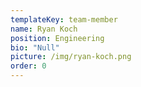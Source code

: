```yaml
---
templateKey: team-member
name: Ryan Koch
position: Engineering
bio: "Null"
picture: /img/ryan-koch.png
order: 0
---
```

